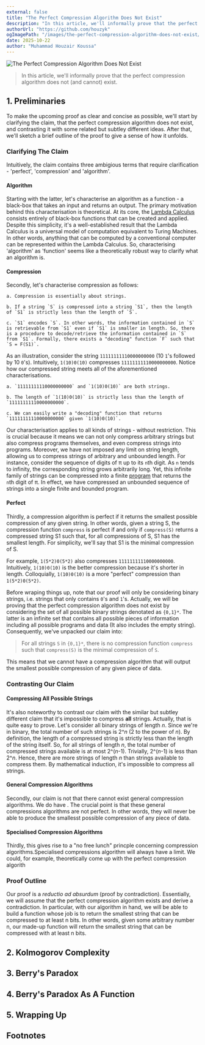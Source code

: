 ```yaml
---
external: false
title: "The Perfect Compression Algorithm Does Not Exist"
description: "In this article, we'll informally prove that the perfect compression algorithm does not (and cannot) exist."
authorUrl: "https://github.com/houzyk"
ogImagePath: "/images/the-perfect-compression-algorithm-does-not-exist/cover.webp"
date: 2025-10-22
author: "Muhammad Houzair Koussa"
---
```

![The Perfect Compression Algorithm Does Not Exist](/images/the-perfect-compression-algorithm-does-not-exist/cover.webp)

> In this article, we'll informally prove that the perfect compression algorithm does not (and cannot) exist.

## 1. Preliminaries

To make the upcoming proof as clear and concise as possible, we'll start by clarifying the claim, that the perfect compression algorithm does not exist, and contrasting it with some related but subtley different ideas. After that, we'll sketch a brief outline of the proof to give a sense of how it unfolds.

### Clarifying The Claim

Intuitively, the claim contains three ambigious terms that require clarification - 'perfect', 'compression' and 'algorithm'. 

#### Algorithm

Starting with the latter, let's characterise an algorithm as a function - a black-box that takes an input and returns an output. The primary motivation behind this characterisation is theoretical. At its core, the [Lambda Calculus](https://plato.stanford.edu/entries/lambda-calculus/ "Lambda Calculus") consists entirely of black-box functions that can be created and applied. Despite this simplicity, it's a well-established result that the Lambda Calculus is a universal model of computation equivalent to Turing Machines. In other words, anything that can be computed by a conventional computer can be represented within the Lambda Calculus. So, characterising 'algorithm' as 'function' seems like a theoretically robust way to clarify what an algorithm is.

#### Compression

Secondly, let's characterise compression as follows:

    a. Compression is essentially about strings.

    b. If a string `S` is compressed into a string `S1`, then the length of `S1` is strictly less than the length of `S`.

    c. `S1` encodes `S`. In other words, the information contained in `S` is retrievable from `S1` even if `S1` is smaller in length. So, there is a procedure to decode/retrieve the information contained in `S` from `S1`. Formally, there exists a "decoding" function `F` such that `S = F(S1)`.

As an illustration, consider the string `11111111110000000000` (10 `1`'s followed by 10 `0`'s). Intuitively, `1(10)0(10)` compresses `11111111110000000000`. Notice how our compressed string meets all of the aforementioned characterisations.

    a. `11111111110000000000` and `1(10)0(10)` are both strings.

    b. The length of `1(10)0(10)` is strictly less than the length of `11111111110000000000`.

    c. We can easily write a "decoding" function that returns `11111111110000000000` given `1(10)0(10)`.

Our characterisation applies to all kinds of strings - without restriction. This is crucial because it means we can not only compress arbitrary strings but also compress programs themselves, and even compress strings into programs. Moreover, we have not imposed any limit on string length, allowing us to compress strings of arbitrary and unbounded length. For instance, consider the sequence of digits of π up to its `n`th digit. As `n` tends to infinity, the corresponding string grows arbitrarily long. Yet, this infinite family of strings can be compressed into a finite [program](https://en.wikipedia.org/wiki/Chudnovsky_algorithm "program") that returns the `n`th digit of π. In effect, we have compressed an unbounded sequence of strings into a single finite and bounded program.

#### Perfect

Thirdly, a compression algorithm is perfect if it returns the smallest possible compression of any given string. In other words, given a string S, the compression function `compress` is perfect if and only if `compress(S)` returns a compressed string S1 such that, for all compressions of S, S1 has the smallest length. For simplicity, we'll say that S1 is the minimal compression of S.

For example, `1(5*2)0(5*2)` also compresses `11111111110000000000`. Intuitively, `1(10)0(10)` is the better compression because it's shorter in length. Colloquially, `1(10)0(10)` is a more "perfect" compression than `1(5*2)0(5*2)`.

Before wraping things up, note that our proof will only be considering binary strings, i.e. strings that only contains `0`'s and `1`'s. Actually, we will be proving that the perfect compression algorithm does not exist by considering the set of all possible binary strings denotated as `{0,1}*`. The latter is an infinite set that contains all possible pieces of information including all possible programs and data (It also includes the empty string). Consequently, we've unpacked our claim into:

> For all strings `S` in `{0,1}*`, there is no compression function `compress` such that `compress(S)` is the minimal compression of `S`. 

This means that we cannot have a compression algorithm that will output the smallest possible compression of any given piece of data.


### Contrasting Our Claim

#### Compressing All Possible Strings

It's also noteworthy to contrast our claim with the similar but subtley different claim that it's impossible to compress **all** strings. Actually, that is quite easy to prove. Let's consider all binary strings of length _n_. Since we're in binary, the total number of such strings is 2^_n_ (2 to the power of _n_). By definition, the length of a compressed string is strictly less than the length of the string itself. So, for all strings of length _n_, the total number of compressed strings available is at most 2^(_n_-1). Trivially, 2^(_n_-1) is less than 2^_n_. Hence, there are more strings of length _n_ than strings available to compress them. By mathematical induction, it's impossible to compress all strings.

#### General Compression Algorithms

Secondly, our claim is not that there cannot exist general compression algorithms. We do have . The crucial point is that these general compressions algorithms are not perfect. In other words, they will never be able to produce the smallesst possible compression of any piece of data. 

#### Specialised Compression Algorithms

Thirdly, this gives rise to a "no free lunch" princple concerning compression algorithms.Specialised compressions algorithm will always have a limit. We could, for example, theoretically come up with the perfect compression algorith


### Proof Outline

Our proof is a _reductio ad absurdum_ (proof by contradiction). Essentially, we will assume that the perfect compression algorithm exists and derive a contradiction. In particular, with our algorithm in hand, we will be able to build a function whose job is to return the smallest string that can be compressed to at least n bits. In other words, given some arbitrary number n, our made-up function will return the smallest string that can be compressed with at least n bits.


## 2. Kolmogorov Complexity

## 3. Berry's Paradox

## 4. Berry's Paradox As A Function

## 5. Wrapping Up

## Footnotes
